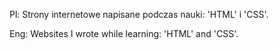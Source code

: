 Pl: Strony internetowe napisane podczas nauki: 'HTML' i 'CSS'. 

Eng: Websites I wrote while learning: 'HTML' and 'CSS'.
